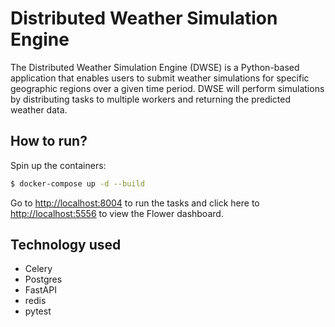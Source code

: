 # Distributed Weather Simulation Engine
The Distributed Weather Simulation Engine (DWSE) is a Python-based application that enables users to submit weather simulations for specific geographic regions over a given time period. DWSE will perform simulations by distributing tasks to multiple workers and returning the predicted weather data.

## How to run?

Spin up the containers:

```sh
$ docker-compose up -d --build
```

Go to [http://localhost:8004](http://localhost:8004) to run the tasks and click here to [http://localhost:5556](http://localhost:5556) to view the Flower dashboard.

## Technology used
* Celery
* Postgres
* FastAPI
* redis
* pytest
